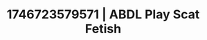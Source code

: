 ---
categories:
- Dirty inner voice
- AI-generated
- Roleplay fantasies
- Sensual teasing
- Erotic voice acting
- Slow strip tease
- ASMR
- Cosplay
image: /assets/images/1746723579571.jpg
layout: post
seo:
  description: Featured content with high-quality ABDL Play, Scat Fetish. HD images
    available.
  keywords: ABDL Play, Scat Fetish
  og_image: /assets/images/1746723579571.jpg
  schema_type: VisualArtwork
tags:
- ABDL Play
- '#1746723579571'
- Scat Fetish
title: 1746723579571 | ABDL Play Scat Fetish
---